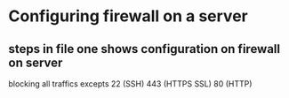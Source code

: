 # Configuring firewall on  a server 

## steps in file one shows configuration on firewall on server 
blocking all traffics excepts 
22 (SSH)
443 (HTTPS SSL)
80 (HTTP)

